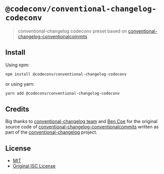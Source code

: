 # `@codeconv/conventional-changelog-codeconv`

> conventional-changelog codeconv preset based on
> [conventional-changelog-conventionalcommits](https://github.com/conventional-changelog/conventional-changelog/tree/master/packages/conventional-changelog-conventionalcommits)

## Install

Using npm:

```bash
npm install @codeconv/conventional-changelog-codeconv
```

or using yarn:

```bash
yarn add @codeconv/conventional-changelog-codeconv
```

## Credits

Big thanks to [conventional-changelog team](https://github.com/conventional-changelog) and
[Ben Coe](https://github.com/bcoe) for the original source code of
[conventional-changelog-conventionalcommits](https://github.com/conventional-changelog/conventional-changelog/tree/master/packages/conventional-changelog-conventionalcommits)
written as part of the [conventional-changelog](https://github.com/conventional-changelog/conventional-changelog)
project.

## License

- [MIT](LICENSE)
- [Original ISC License](https://github.com/conventional-changelog/conventional-changelog/blob/master/packages/conventional-changelog-conventionalcommits/LICENSE.md)
